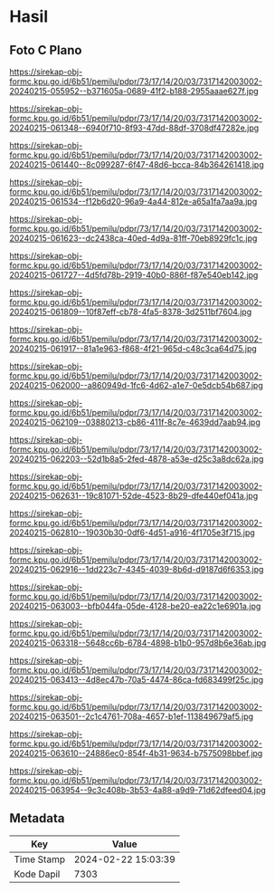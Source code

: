 # Hasil

## Foto C Plano

https://sirekap-obj-formc.kpu.go.id/6b51/pemilu/pdpr/73/17/14/20/03/7317142003002-20240215-055952--b371605a-0689-41f2-b188-2955aaae627f.jpg

https://sirekap-obj-formc.kpu.go.id/6b51/pemilu/pdpr/73/17/14/20/03/7317142003002-20240215-061348--6940f710-8f93-47dd-88df-3708df47282e.jpg

https://sirekap-obj-formc.kpu.go.id/6b51/pemilu/pdpr/73/17/14/20/03/7317142003002-20240215-061440--8c099287-6f47-48d6-bcca-84b364261418.jpg

https://sirekap-obj-formc.kpu.go.id/6b51/pemilu/pdpr/73/17/14/20/03/7317142003002-20240215-061534--f12b6d20-96a9-4a44-812e-a65a1fa7aa9a.jpg

https://sirekap-obj-formc.kpu.go.id/6b51/pemilu/pdpr/73/17/14/20/03/7317142003002-20240215-061623--dc2438ca-40ed-4d9a-81ff-70eb8929fc1c.jpg

https://sirekap-obj-formc.kpu.go.id/6b51/pemilu/pdpr/73/17/14/20/03/7317142003002-20240215-061727--4d5fd78b-2919-40b0-886f-f87e540eb142.jpg

https://sirekap-obj-formc.kpu.go.id/6b51/pemilu/pdpr/73/17/14/20/03/7317142003002-20240215-061809--10f87eff-cb78-4fa5-8378-3d2511bf7604.jpg

https://sirekap-obj-formc.kpu.go.id/6b51/pemilu/pdpr/73/17/14/20/03/7317142003002-20240215-061917--81a1e963-f868-4f21-965d-c48c3ca64d75.jpg

https://sirekap-obj-formc.kpu.go.id/6b51/pemilu/pdpr/73/17/14/20/03/7317142003002-20240215-062000--a860949d-1fc6-4d62-a1e7-0e5dcb54b687.jpg

https://sirekap-obj-formc.kpu.go.id/6b51/pemilu/pdpr/73/17/14/20/03/7317142003002-20240215-062109--03880213-cb86-411f-8c7e-4639dd7aab94.jpg

https://sirekap-obj-formc.kpu.go.id/6b51/pemilu/pdpr/73/17/14/20/03/7317142003002-20240215-062203--52d1b8a5-2fed-4878-a53e-d25c3a8dc62a.jpg

https://sirekap-obj-formc.kpu.go.id/6b51/pemilu/pdpr/73/17/14/20/03/7317142003002-20240215-062631--19c81071-52de-4523-8b29-dfe440ef041a.jpg

https://sirekap-obj-formc.kpu.go.id/6b51/pemilu/pdpr/73/17/14/20/03/7317142003002-20240215-062810--19030b30-0df6-4d51-a916-4f1705e3f715.jpg

https://sirekap-obj-formc.kpu.go.id/6b51/pemilu/pdpr/73/17/14/20/03/7317142003002-20240215-062916--1dd223c7-4345-4039-8b6d-d9187d6f6353.jpg

https://sirekap-obj-formc.kpu.go.id/6b51/pemilu/pdpr/73/17/14/20/03/7317142003002-20240215-063003--bfb044fa-05de-4128-be20-ea22c1e6901a.jpg

https://sirekap-obj-formc.kpu.go.id/6b51/pemilu/pdpr/73/17/14/20/03/7317142003002-20240215-063318--5648cc6b-6784-4898-b1b0-957d8b6e36ab.jpg

https://sirekap-obj-formc.kpu.go.id/6b51/pemilu/pdpr/73/17/14/20/03/7317142003002-20240215-063413--4d8ec47b-70a5-4474-86ca-fd683499f25c.jpg

https://sirekap-obj-formc.kpu.go.id/6b51/pemilu/pdpr/73/17/14/20/03/7317142003002-20240215-063501--2c1c4761-708a-4657-b1ef-113849679af5.jpg

https://sirekap-obj-formc.kpu.go.id/6b51/pemilu/pdpr/73/17/14/20/03/7317142003002-20240215-063610--24886ec0-854f-4b31-9634-b7575098bbef.jpg

https://sirekap-obj-formc.kpu.go.id/6b51/pemilu/pdpr/73/17/14/20/03/7317142003002-20240215-063954--9c3c408b-3b53-4a88-a9d9-71d62dfeed04.jpg


## Metadata

| Key        | Value               |
| ---------- | ------------------- |
| Time Stamp | 2024-02-22 15:03:39 |
| Kode Dapil | 7303                |




